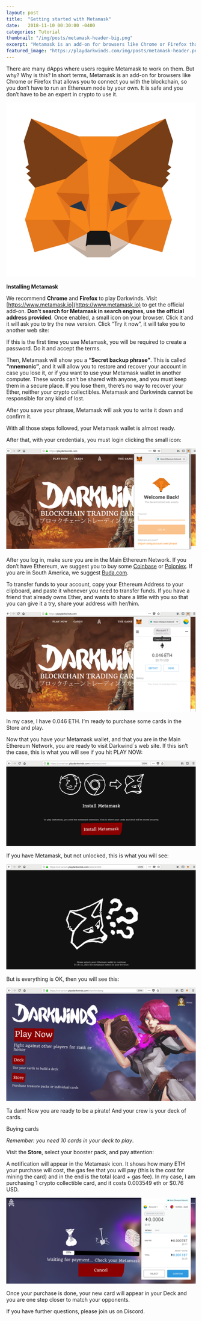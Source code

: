 ```yaml
---
layout: post
title:  "Getting started with Metamask"
date:   2018-11-10 00:30:00 -0400
categories: Tutorial
thumbnail: "/img/posts/metamask-header-big.png"
excerpt: "Metamask is an add-on for browsers like Chrome or Firefox that allows you to connect you with the blockchain, so you don’t have to run an Ethereum node by your own."
featured_image: "https://playdarkwinds.com/img/posts/metamask-header.png"
---
```


There are many dApps where users require Metamask to work on them.   But why? Why is this? In short terms, Metamask is an add-on for browsers like Chrome or Firefox that allows you to connect you with the blockchain, so you don’t have to run an Ethereum node by your own.  It is safe and you don’t have to be an expert in crypto to use it.

![Metamask](/img/posts/metamask-header-big.png)

**Installing Metamask**


We recommend **Chrome** and **Firefox** to play Darkwinds. Visit [https://www.metamask.io](https://www.metamask.io) to get the official add-on.  **Don’t search for Metamask in search engines, use the official address provided**. Once enabled, a small icon on your browser.  Click it and it will ask you to try the new version. Click “Try it now”, it will take you to another web site:


If this is the first time you use Metamask, you will be required to create a password. Do it and accept the terms.

Then, Metamask will show you a **“Secret backup phrase”**. This is called **“mnemonic”**, and it will allow you to restore and recover your account in case you lose it, or if you want to use your Metamask wallet in another computer.  These words can’t be shared with anyone, and you must keep them in a secure place. If you lose them, there’s no way to recover your Ether, neither your crypto collectibles.  Metamask and Darkwinds cannot be responsible for any kind of lost.  


After you save your phrase, Metamask will ask you to write it down and confirm it.

With all those steps followed, your Metamask wallet is almost ready.

After that, with your credentials, you must login clicking the small icon:

![Log in to Metamask](/img/posts/unlock-metamask.png)


After you log in, make sure you are in the Main Ethereum Network. If you don’t have Ethereum, we suggest you to buy some [Coinbase](https://www.coinbase.com) or [Poloniex](https://www.poloniex.com). If you are in South America, we suggest [Buda.com](https://www.buda.com).

To transfer funds to your account, copy your Ethereum Address to your clipboard, and paste it whenever you need to transfer funds. If you have a friend that already owns Ether, and wants to share a little with you so that you can give it a try, share your address with her/him.

![Copy your address](/img/posts/metamask-in-site.png)


In my case, I have 0.046 ETH. I’m ready to purchase some cards in the Store and play.

Now that you have your Metamask wallet, and that you are in the Main Ethereum Network, you are ready to visit Darkwind´s web site. If this isn’t the case, this is what you will see if you hit PLAY NOW:

![Without Metamask](/img/posts/not-metamask.png)

If you have Metamask, but not unlocked, this is what you will see:

![Metamask locked](/img/posts/unlock-metamask-now.png)

But is everything is OK, then you will see this:

![Metamask unlocked](/img/posts/darkwinds-unlocked.png)

Ta dam! Now you are ready to be a pirate! And your crew is your deck of cards.

Buying cards

*Remember: you need 10 cards in your deck to play*.  

Visit the **Store**, select your booster pack, and pay attention:

A notification will appear in the Metamask icon.  It shows how many ETH your purchase will cost, the gas fee that you will pay (this is the cost for mining the card) and in the end is the total (card + gas fee).  In my case, I am purchasing 1 crypto collectible card, and it costs  0.003549 eth or $0.76 USD.

![Using Metamask to buy a crypto collectible card from Darkwinds](/img/posts/cards-waiting-payment.png)


Once your purchase is done, your new card will appear in your Deck and you are one step closer to match your opponents.

If you have further questions, please join us on Discord.